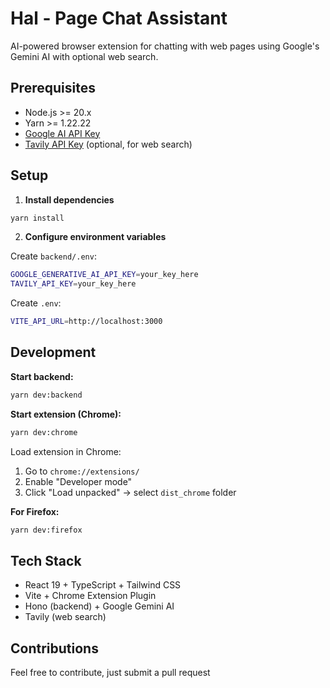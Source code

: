 # Hal - Page Chat Assistant

AI-powered browser extension for chatting with web pages using Google's Gemini AI with optional web search.

## Prerequisites

- Node.js >= 20.x
- Yarn >= 1.22.22
- [Google AI API Key](https://aistudio.google.com/app/apikey)
- [Tavily API Key](https://tavily.com/) (optional, for web search)

## Setup

1. **Install dependencies**
```bash
yarn install
```

2. **Configure environment variables**

Create `backend/.env`:
```bash
GOOGLE_GENERATIVE_AI_API_KEY=your_key_here
TAVILY_API_KEY=your_key_here
```

Create `.env`:
```bash
VITE_API_URL=http://localhost:3000
```

## Development

**Start backend:**
```bash
yarn dev:backend
```

**Start extension (Chrome):**
```bash
yarn dev:chrome
```

Load extension in Chrome:
1. Go to `chrome://extensions/`
2. Enable "Developer mode"
3. Click "Load unpacked" → select `dist_chrome` folder

**For Firefox:**
```bash
yarn dev:firefox
```

## Tech Stack

- React 19 + TypeScript + Tailwind CSS
- Vite + Chrome Extension Plugin
- Hono (backend) + Google Gemini AI
- Tavily (web search)

## Contributions
Feel free to contribute, just submit a pull request
